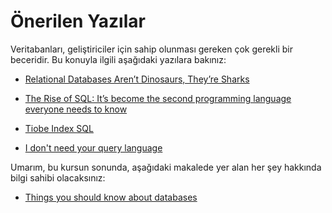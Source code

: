# Önerilen Yazılar

Veritabanları, geliştiriciler için sahip olunması gereken çok gerekli bir beceridir.
Bu konuyla ilgili aşağıdaki yazılara bakınız:


- [Relational Databases Aren’t Dinosaurs, They’re Sharks](https://www.simplethread.com/relational-databases-arent-dinosaurs-theyre-sharks/)

- [The Rise of SQL: It’s become the second programming language everyone needs to know](https://spectrum.ieee.org/the-rise-of-sql)

- [Tiobe Index SQL](https://www.tiobe.com/tiobe-index/sql/)


- [I don't need your query language](https://antonz.org/fancy-ql/)



Umarım, bu kursun sonunda, aşağıdaki makalede yer alan her şey hakkında bilgi sahibi olacaksınız:

- [Things you should know about databases](https://architecturenotes.co/things-you-should-know-about-databases/)

